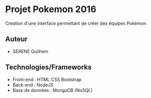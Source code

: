 # Projet Pokemon 2016
Creation d'une interface permettant de créer des équipes Pokémon

##  Auteur
* SERENE Guilhem

##  Technologies/Frameworks
* Front-end : HTML CSS Bootstrap 
* Back-end : NodeJS
* Base de données : MongoDB (NoSQL)
